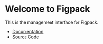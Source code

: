 # Welcome to Figpack

This is the management interface for Figpack.

- [Documentation](https:/flatironinstitute.github.io/figpack)
- [Source Code](https://github.com/flatironinstitute/figpack)
